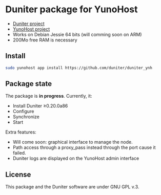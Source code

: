 # Duniter package for YunoHost

- [Duniter project](https://duniter.org)
- [YunoHost project](https://yunohost.org)
- Works on Debian Jessie 64 bits (will comming soon on ARM)
- 200Mo free RAM is necessary

## Install

```bash
sudo yunohost app install https://github.com/duniter/duniter_ynh
```

## Package state
The package is **in progress**.
Currently, it:

- Install Duniter ≥0.20.0a86
- Configure
- Synchronize
- Start

Extra features:

- Will come soon: graphical interface to manage the node.
- Path access through a proxy_pass instead through the port cause it failed.
- Duniter logs are displayed on the YunoHost admin interface

## License
This package and the Duniter software are under GNU GPL v.3.
